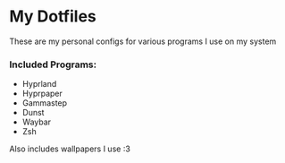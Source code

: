 # My Dotfiles
These are my personal configs for various programs I use on my system

### Included Programs:
- Hyprland
- Hyprpaper
- Gammastep
- Dunst
- Waybar
- Zsh

Also includes wallpapers I use :3
